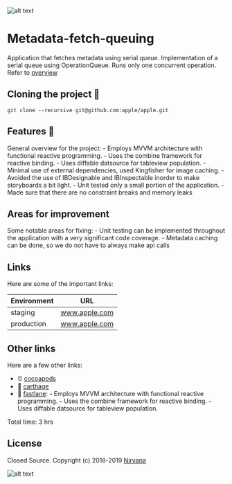 ![alt text](appIcon)
# Metadata-fetch-queuing

Application that fetches metadata using serial queue. Implementation of a serial queue using OperationQueue. Runs only one concurrent operation. Refer to [overview](cocoapodsURL)

## Cloning the project 🚴

```
git clone --recursive git@github.com:apple/apple.git
```

## Features 🚀
General overview for the project:
    - Employs MVVM architecture with functional reactive programming.
    - Uses the combine framework for reactive binding.
    - Uses diffable datsource for tableview population.
    - Minimal use of external dependencies, used Kingfisher for image caching.
    - Avoided the use of IBDesignable and IBInspectable inorder to make storyboards a bit light.
    - Unit tested only a small portion of the application.
    - Made sure that there are no constraint breaks and memory leaks

## Areas for improvement
Some notable areas for fixing:
    - Unit testing can be implemented throughout the application with a very significant code coverage.
    - Metadata caching can be done, so we do not have to always make api calls
    
## Links
Here are some of the important links:

Environment | URL
------------|---------------
staging     | www.apple.com
production  | www.apple.com

## Other links
Here are a few other links:

- ⏰ [cocoapods](cocoapodsURL)
- 🤟 [carthage](carthageURL)
- 🏁 [fastlane](fastlaneURL):
            - Employs MVVM architecture with functional reactive programming.
            - Uses the combine framework for reactive binding.
            - Uses diffable datsource for tableview population.

Total time: 3 hrs

## License

Closed Source.
Copyright (c) 2018-2019 [Nirvana](https://apple.com)

![alt text](company-logo)

[company-logo]: https://user-images.githubusercontent.com/14129317/144712053-9b52f497-12fc-4ab6-9476-92a1d8e830bd.png
[appIcon]: https://user-images.githubusercontent.com/14129317/144712053-9b52f497-12fc-4ab6-9476-92a1d8e830bd.png
[cocoapodsURL]: https://cocoapods.org
[carthageURL]: https://github.com/Carthage/Carthage
[fastlaneURL]: https://fastlane.tools
[fastlaneMatch]: https://docs.fastlane.tools/actions/match/#match
